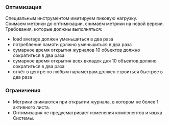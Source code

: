 ### Оптимизация
Специальным инструментом имитируем пиковую нагрузку.  
Снимаем метрики до оптимизации, снимаем метрики на новой версии.  
Требования, которые должны выполняться:
- load average должен уменьшиться в два раза
- потребление памяти должно уменьшиться в два раза
- сумарное время открытия журналов 10 объектов должно сократиться в два раза
- сумарное время открытия всех вкладок дня 10 объектов должно сократиться в два раза
- отчёт в центре по любым параметрам должен строиться быстрее в два раза

### Ограничения
- Метрики снимаются при открытии журнала, в котором не более 1 активного листа.
- Оптимизация не предусматривает изменения компонентов и языка Системы.